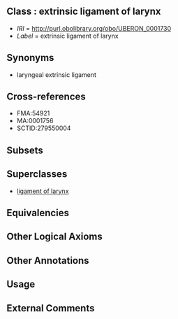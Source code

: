 
## Class : extrinsic ligament of larynx

 * *IRI* = http://purl.obolibrary.org/obo/UBERON_0001730
 * *Label* = extrinsic ligament of larynx

## Synonyms

 * laryngeal extrinsic ligament

## Cross-references

 * FMA:54921
 * MA:0001756
 * SCTID:279550004

## Subsets


## Superclasses

 * [ligament of larynx](../../UBERON/43/UBERON_0001743.md)

## Equivalencies


## Other Logical Axioms


## Other Annotations


## Usage


## External Comments

